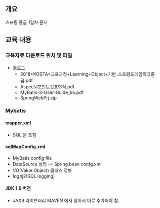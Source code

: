 ## 개요
스프링 중급 1일차 문서

## 교육 내용
### 교육자료 다운로드 위치 및 파일
* [블로그](https://blog.naver.com/vega2k)
    * 2018+KOSTA+교육과정+Learning+Object+기반_스프링프레임워크중급.pdf
    * AspectJ포인트컷표현식.pdf
    * MyBatis-3-User-Guide_ko.pdf
    * SpringWebPrj.zip
### Mybatis
#### mapper.xml
* SQL 문 포함
#### sqlMapConfig.xml
* MyBatis config file
* DataSource 설정 -> Spring bean confg.xml
* VO(Value Object) 클래스 정보
* log4j2(SQL logging)
#### JDK 1.9 버전
* JAXB 라이브러리 MAVEN 에서 찾아서 따로 추가해야 함.